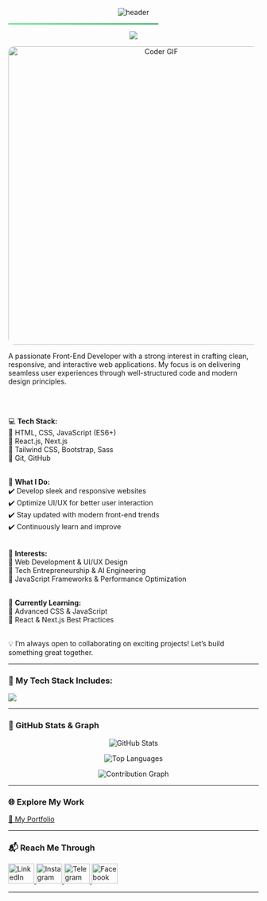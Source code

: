 <!-- 🌊 Header Wave with Intro -->
<p align="center">
  <img src="https://capsule-render.vercel.app/api?type=waving&height=200&text=Hi%20there%2C%20I'm%20Abdurahman%20Abdella%20🌿&fontAlign=50&fontAlignY=30&fontSize=35&desc=Passionate%20about%20tech%20and%20building%20cool%20things%20🚀&descSize=20&descAlign=50&descAlignY=50&color=gradient&fontColor=ffffff&descColor=ffffff" alt="header"/>
</p>

<hr style="border: none; height: 2px; background: linear-gradient(to right, #4ade80, #16a34a); width: 60%;" />

<!-- 🧠 About Me -->
<p align="center">
  <img src="https://img.shields.io/badge/💬%20A%20Bit%20About%20Me-gradient?style=for-the-badge&logo=awesome-lists&logoColor=white&color=8e2de2&labelColor=4a00e0" />
</p>

<p align="center">
  <img src="https://cdn.dribbble.com/users/730703/screenshots/6581243/avento.gif" alt="Coder GIF" width="600" style="border-radius: 12px;" />
</p>

<p align="left">
A passionate Front-End Developer with a strong interest in crafting clean, responsive, and interactive web applications. My focus is on delivering seamless user experiences through well-structured code and modern design principles.

<br><br>

💻 <strong>Tech Stack:</strong><br>
🔹 HTML, CSS, JavaScript (ES6+)<br>
🔹 React.js, Next.js<br>
🔹 Tailwind CSS, Bootstrap, Sass<br>
🔹 Git, GitHub<br><br>

🚀 <strong>What I Do:</strong><br>
✔️ Develop sleek and responsive websites<br>
✔️ Optimize UI/UX for better user interaction<br>
✔️ Stay updated with modern front-end trends<br>
✔️ Continuously learn and improve<br><br>

🎯 <strong>Interests:</strong><br>
🔹 Web Development & UI/UX Design<br>
🔹 Tech Entrepreneurship & AI Engineering<br>
🔹 JavaScript Frameworks & Performance Optimization<br><br>

📖 <strong>Currently Learning:</strong><br>
🔹 Advanced CSS & JavaScript<br>
🔹 React & Next.js Best Practices<br><br>

💡 I’m always open to collaborating on exciting projects! Let’s build something great together.
</p>

---

### 🧠 My Tech Stack Includes:

<div align="center" style="display: flex; flex-wrap: wrap; gap: 12px;">
  <img src="https://skillicons.dev/icons?i=html,css,js,react,nextjs,nodejs,tailwind,sass,mysql,postgresql,sqlite,git,github,figma,ps,ai,pr,ae,vercel,stackoverflow&theme=dark" />
</div>

---

### 🔢 GitHub Stats & Graph

<p align="center">
  <img src="https://github-readme-stats.vercel.app/api?username=Abdurahman-Abdella&show_icons=true&theme=radical&hide_border=true&border_radius=15&bg_color=0d1117&title_color=ff79c6&icon_color=79c0ff&text_color=ffffff" alt="GitHub Stats" />
</p>

<p align="center">
  <img src="https://github-readme-stats.vercel.app/api/top-langs/?username=Abdurahman-Abdella&layout=compact&theme=radical&hide_border=true&border_radius=15&bg_color=0d1117&title_color=ff79c6&text_color=ffffff" alt="Top Languages" />
</p>

<p align="center">
  <img src="https://github-readme-activity-graph.vercel.app/graph?username=Abdurahman-Abdella&theme=dracula&hide_border=true&bg_color=0d1117&color=ff79c6&line=79c0ff&point=ffffff" alt="Contribution Graph" />
</p>

---

### 🌐 Explore My Work

<p align="left">
  <a href="https://hayanabdella.vercel.app/" target="_blank">🔗 My Portfolio</a>
</p>

---

### 📬 Reach Me Through

<div align="left">
  <a href="https://www.linkedin.com/in/abdurahamanlinked7750" target="_blank">
    <img src="https://raw.githubusercontent.com/maurodesouza/profile-readme-generator/master/src/assets/icons/social/linkedin/default.svg" width="52" height="40" alt="LinkedIn logo" />
  </a>
  <a href="https://www.instagram.com/satoru_hayan?igsh=cGY5d3Q5ZG1udThr" target="_blank">
    <img src="https://raw.githubusercontent.com/maurodesouza/profile-readme-generator/master/src/assets/icons/social/instagram/default.svg" width="52" height="40" alt="Instagram logo" />
  </a>
  <a href="https://t.me/@Satoru_hayan" target="_blank">
    <img src="https://raw.githubusercontent.com/maurodesouza/profile-readme-generator/master/src/assets/icons/social/telegram/default.svg" width="52" height="40" alt="Telegram logo" />
  </a>
  <a href="https://www.facebook.com/abdurahaman.habibi.7" target="_blank">
    <img src="https://raw.githubusercontent.com/maurodesouza/profile-readme-generator/master/src/assets/icons/social/facebook/default.svg" width="52" height="40" alt="Facebook logo" />
  </a>
</div>

---

